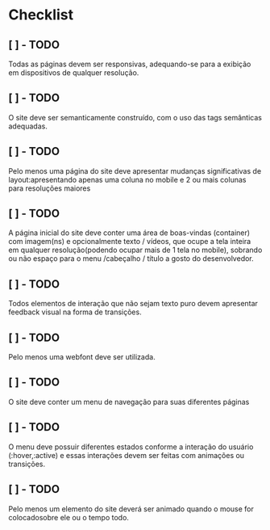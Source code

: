 # Checklist

## [   ] - TODO 
Todas as páginas devem ser responsivas, adequando-se para a exibição em dispositivos de qualquer resolução.

## [   ] - TODO
O site deve ser semanticamente construído, com o uso das tags semânticas adequadas.

## [   ] - TODO
Pelo menos uma página do site deve apresentar mudanças significativas de layout:apresentando apenas uma coluna no 
mobile e 2 ou mais colunas para resoluções maiores

## [   ] - TODO
A página inicial do site deve conter uma área de boas-vindas (container) com imagem(ns) e opcionalmente texto / vídeos, 
que ocupe a tela inteira em qualquer resolução(podendo ocupar mais de 1 tela no mobile), sobrando ou não espaço para o 
menu /cabeçalho / título a gosto do desenvolvedor.

## [   ] - TODO
Todos elementos de interação que não sejam texto puro devem apresentar feedback visual na forma de transições.

## [   ] - TODO
Pelo menos uma webfont deve ser utilizada.

## [   ] - TODO
O site deve conter um menu de navegação para suas diferentes páginas

## [   ] - TODO
O menu deve possuir diferentes estados conforme a interação do usuário (:hover,:active) e essas interações devem ser 
feitas com animações ou transições.

## [   ] - TODO
Pelo menos um elemento do site deverá ser animado quando o mouse for colocadosobre ele ou o tempo todo.